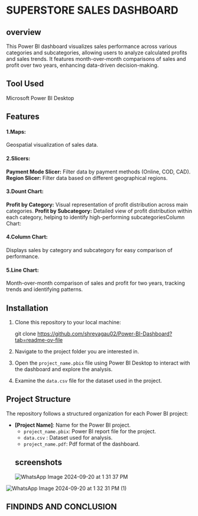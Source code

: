 # SUPERSTORE SALES DASHBOARD
## overview
This Power BI dashboard visualizes sales performance across various categories and subcategories, allowing users to analyze calculated profits and sales trends.  It features month-over-month comparisons of sales and profit over two years, enhancing data-driven decision-making.
## Tool Used
Microsoft Power BI Desktop




## Features
#### 1.Maps: 

Geospatial visualization of sales data.
#### 2.Slicers:
 **Payment Mode Slicer:** Filter data by payment methods (Online, COD, CAD).
**Region Slicer:** Filter data based on different geographical regions.
#### 3.Dount Chart:

**Profit by Category:** Visual representation of profit distribution across main categories.
**Profit by Subcategory:** Detailed view of profit distribution within each category, helping to identify high-performing subcategoriesColumn Chart:
#### 4.Column Chart:
Displays sales by category and subcategory for easy comparison of performance.
#### 5.Line Chart:
Month-over-month comparison of sales and profit for two years, tracking trends and identifying patterns.

## Installation
1. Clone this repository to your local machine:


   git clone https://github.com/shreyagau02/Power-BI-Dashboard?tab=readme-ov-file

2. Navigate to the project folder you are interested in.

3. Open the `project_name.pbix` file using Power BI Desktop to interact with the dashboard and explore the analysis.

4. Examine the `data.csv` file for the dataset used in the project.
 ## Project Structure
The repository follows a structured organization for each Power BI project:

- **[Project Name]**:  Name for the Power BI project.
  - `project_name.pbix`: Power BI report file for the project.
  - `data.csv` : Dataset used for analysis.
  - `project_name.pdf`: Pdf format of the dashboard.
  ## screenshots
   ![WhatsApp Image 2024-09-20 at 1 31 37 PM](https://github.com/user-attachments/assets/c3d36a47-05a4-4cb6-9193-0d331ec70b63)

![WhatsApp Image 2024-09-20 at 1 32 31 PM (1)](https://github.com/user-attachments/assets/3e80b190-a8d6-42d4-91e6-7e59a6b505e3)
## FINDINDS AND CONCLUSION

